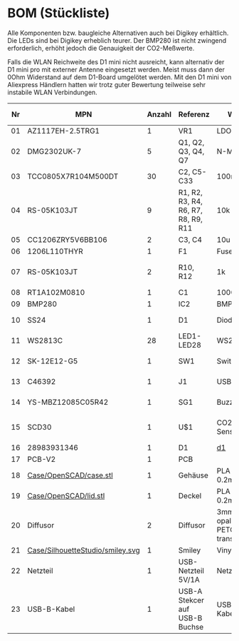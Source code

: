 # BOM (Stückliste)

Alle Komponenten bzw. baugleiche Alternativen auch bei Digikey erhältlich. Die LEDs sind bei Digikey erheblich teurer. Der BMP280 ist nicht zwingend erforderlich, erhöht jedoch die Genauigkeit der CO2-Meßwerte.

Falls die WLAN Reichweite des D1 mini nicht ausreicht, kann alternativ der D1 mini pro mit externer Antenne eingesetzt werden. Meist muss dann der 0Ohm Widerstand auf dem D1-Board umgelötet werden. Mit den D1 mini von Aliexpress Händlern hatten wir trotz guter Bewertung teilweise sehr instabile WLAN Verbindungen.

| Nr  | MPN  | Anzahl  |Referenz |Wert|Hersteller|Footprint|LCSC-Nr|Digikey-Nr|
| ------------ | ------------ | ------------ | ------------ |------------ |------------ |------------ |------------ |------------ |
| 01 | AZ1117EH-2.5TRG1 |1   |VR1 |LDO 2.5V|Diodes Incorporated|SOT-223 |[C92106][C92106] ||
| 02 | DMG2302UK-7 | 5 | Q1, Q2, Q3, Q4, Q7 |N-Mosfet|Diodes Incorporated|SOT-23-3|[C460977][C460977] ||
|03| TCC0805X7R104M500DT |30|C2, C5-C33|100n| CCTC|0805_C|[C360619][C360619] ||
|04|RS-05K103JT|9|R1, R2, R3, R4, R6, R7, R8, R9, R11|10k|FH(Guangdong Fenghua Advanced Tech)|0805_R|[C115295][C115295]||
|05|CC1206ZRY5V6BB106|2|C3, C4|10u| YAGEO|1206_C|[C113914][C113914] ||
|06|1206L110THYR|1|F1|Fuse 1A|	Littelfuse|1206|[C126818][C126818] ||
|07|RS-05K103JT|2|R10, R12|1k|FH(Guangdong Fenghua Advanced Tech)|0805_R|[C115295][C115295]|| 
|08|RT1A102M0810|1|C1|1000u| ROQANG|SMD,8x10.2mm |[C280406][C280406] ||
|09|BMP280|1|IC2|BMP280| Bosch Sensortec|LGA-8 |[C83291][C83291] ||
|10|SS24|1|D1|Diode 2A| MDD(Microdiode Electronics)|SMB(DO-214AA)|[C35501][C35501] ||
|11|WS2813C|28|LED1-LED28| WS2813C|Worldsemi|SMD,5x5mm |[C194323][C194323] ||
|12|SK-12E12-G5|1|SW1|Switch|Korean Hroparts Elec|Through Hole|[C136720][C136720]||
|13|C46392|1|J1|USB-B| Jing Extension of the Electronic Co.|Through Hole|[C46392][C46392]||
|14|YS-MBZ12085C05R42|1|SG1|Buzzer 5V|Fengming| 	Through Hole,12x8.5mm|[C409842][C409842]||
|15|SCD30|1|U$1|CO2-Sensor| Sensirion AG|Through Hole|| [1649-1098-ND][1649-1098-ND] |
|16|28983931346|1|D1|[d1][d1] |AZDelivery|Through Hole|||
|17|PCB-V2|1|PCB||jlcpcb||||
|18|[Case/OpenSCAD/case.stl](Case)|1|Gehäuse|PLA 0.2mm|3D-Druck||||
|19|[Case/OpenSCAD/lid.stl](Lid)|1|Deckel|PLA 0.2mm|3D-Druck||||
|20|Diffusor|2|Diffusor|3mm Akryl opal / PETG transparent|Lasercutter/3D-Druck||||
|21|[Case/SilhouetteStudio/smiley.svg](Smiley)|1|Smiley|Vinyl Folie|Plotter/ausschneiden||||
|22|Netzteil|1|USB-Netzteil 5V/1A|Netzteil|diverse Hersteller||||
|23|USB-B-Kabel|1|USB-A Stekcer auf USB-B Buchse|USB-B-Kabel|diverse Hersteller||||

[C194323]: https://lcsc.com/product-detail/Light-Emitting-Diodes-LED_Worldsemi-WS2813C_C194323.html "C194323"
[C35501]: https://lcsc.com/product-detail/Schottky-Barrier-Diodes-SBD_MDD-Microdiode-Electronics-SS24_C35501.html "C35501"
[C83291]: https://lcsc.com/product-detail/Gas-Sensors_Bosch-Sensortec-BMP280_C83291.html "C83291"
[C280406]: https://lcsc.com/product-detail/Aluminum-Electrolytic-Capacitors-SMD_ROQANG-RT1A102M0810_C280406.html "C280406"
[C115295]: https://lcsc.com/product-detail/Chip-Resistor-Surface-Mount_FH-Guangdong-Fenghua-Advanced-Tech-RS-05K103JT_C115295.html "C115295"
[C126818]: https://lcsc.com/product-detail/PTC-Resettable-Fuses_Littelfuse-1206L110THYR_C126818.html "C126818"
[C113914]: https://lcsc.com/product-detail/Multilayer-Ceramic-Capacitors-MLCC-SMD-SMT_YAGEO-CC1206ZRY5V6BB106_C113914.html "C113914"
[C115295]: https://lcsc.com/product-detail/Chip-Resistor-Surface-Mount_FH-Guangdong-Fenghua-Advanced-Tech-RS-05K103JT_C115295.html "C115295"
[C360619]: https://lcsc.com/product-detail/Multilayer-Ceramic-Capacitors-MLCC-SMD-SMT_CCTC-TCC0805X7R104M500DT_C360619.html "C360619"
[C460977]: https://lcsc.com/product-detail/MOSFET_Diodes-Incorporated-DMG2302UK-7_C460977.html "C460977"
[C92106]: https://lcsc.com/product-detail/Dropout-Regulators-LDO_Diodes-Incorporated-AZ1117EH-2-5TRG1_C92106.html "C92106"
[C136720]: https://lcsc.com/product-detail/Toggle-Switches_Korean-Hroparts-Elec-SK-12E12-G5_C136720.html "C136720"
[C46392]: https://lcsc.com/product-detail/USB-Connectors_Jing-Extension-of-the-Electronic-Co-C46392_C46392.html "C46392"
[C409842]: https://lcsc.com/product-detail/Buzzers_Fengming-YS-MBZ12085C05R42_C409842.html "C409842"
[1649-1098-ND]: https://www.digikey.de/product-detail/de/sensirion-ag/SCD30/1649-1098-ND/8445334 "1649-1098-ND"
[d1]: https://www.az-delivery.de/products/d1-mini?variant=28983931346 "D1 Mini NodeMcu mit ESP8266-12F"

